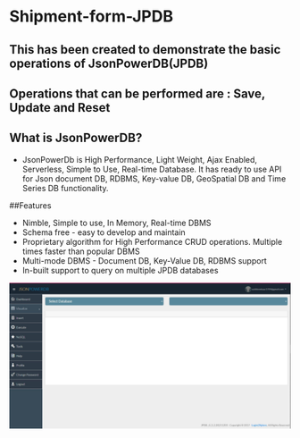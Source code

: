 # Shipment-form-JPDB
## This has been created to demonstrate the basic operations of JsonPowerDB(JPDB)
## Operations that can be performed are : Save, Update and Reset 

## What is JsonPowerDB?
- JsonPowerDb is High Performance, Light Weight, Ajax Enabled, Serverless, Simple to Use, Real-time Database. It has ready to use API for Json document DB, RDBMS, Key-value DB, GeoSpatial DB and Time Series DB functionality.

##Features 
- Nimble, Simple to use, In Memory, Real-time DBMS
- Schema free - easy to develop and maintain
- Proprietary algorithm for High Performance CRUD operations. Multiple times faster than popular DBMS
- Multi-mode DBMS - Document DB, Key-Value DB, RDBMS support
- In-built support to query on multiple JPDB databases

![Screenshot of the JsonPowerDB Dashboard](https://github.com/sukhleen-kaur-27/Shipment-form-JPDB/blob/main/my%20JPDB%20screenshot.JPG)
